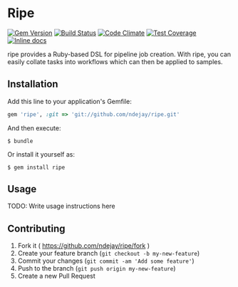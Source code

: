 # Ripe
[![Gem Version](https://badge.fury.io/rb/ripe.svg)](http://badge.fury.io/rb/ripe)
[![Build Status](https://travis-ci.org/ndejay/ripe.svg)](https://travis-ci.org/ndejay/ripe)
[![Code Climate](https://codeclimate.com/github/ndejay/ripe/badges/gpa.svg)](https://codeclimate.com/github/ndejay/ripe)
[![Test Coverage](https://codeclimate.com/github/ndejay/ripe/badges/coverage.svg)](https://codeclimate.com/github/ndejay/ripe)
[![Inline docs](http://inch-ci.org/github/ndejay/ripe.svg?branch=master)](http://inch-ci.org/github/ndejay/ripe)

ripe provides a Ruby-based DSL for pipeline job creation.  With ripe, you can easily collate tasks
into workflows which can then be applied to samples.

## Installation

Add this line to your application's Gemfile:

```ruby
gem 'ripe', :git => 'git://github.com/ndejay/ripe.git'
```

And then execute:

    $ bundle

Or install it yourself as:

    $ gem install ripe

## Usage

TODO: Write usage instructions here

## Contributing

1. Fork it ( https://github.com/ndejay/ripe/fork )
2. Create your feature branch (`git checkout -b my-new-feature`)
3. Commit your changes (`git commit -am 'Add some feature'`)
4. Push to the branch (`git push origin my-new-feature`)
5. Create a new Pull Request

